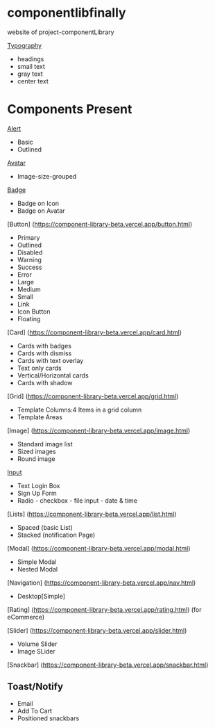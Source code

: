  # componentlibfinally

website of  project-componentLibrary

[Typography](https://component-library-beta.vercel.app/typography.html) 

* headings
* small text
* gray text
 * center text

  # Components Present

[Alert](https://component-library-beta.vercel.app/alert.html)  
  * Basic
  * Outlined
  
[Avatar](https://component-library-beta.vercel.app/avatar.html)  
* Image-size-grouped

[Badge](https://component-library-beta.vercel.app/badge.html)  
* Badge on Icon
* Badge on Avatar

[Button] (https://component-library-beta.vercel.app/button.html)  
* Primary
* Outlined
* Disabled
* Warning
* Success
* Error
* Large 
* Medium
* Small
* Link
* Icon Button
* Floating

[Card] (https://component-library-beta.vercel.app/card.html) 
* Cards with badges
* Cards with dismiss
* Cards with text overlay
* Text only cards
* Vertical/Horizontal cards
* Cards with shadow

[Grid] (https://component-library-beta.vercel.app/grid.html) 
* Template Columns:4 Items in a grid column
* Template Areas

[Image] (https://component-library-beta.vercel.app/image.html) 
* Standard image list
* Sized images
* Round image

[Input](https://component-library-beta.vercel.app/input.html) 
* Text Login Box
* Sign Up Form
* Radio - checkbox - file input - date & time

[Lists] (https://component-library-beta.vercel.app/list.html) 
* Spaced (basic List)
* Stacked (notification Page)

[Modal] (https://component-library-beta.vercel.app/modal.html) 
* Simple Modal
* Nested Modal

[Navigation] (https://component-library-beta.vercel.app/nav.html) 
* Desktop[Simple]

[Rating] (https://component-library-beta.vercel.app/rating.html) (for eCommerce)

[Slider] (https://component-library-beta.vercel.app/slider.html) 
* Volume Slider
* Image SLider

[Snackbar] (https://component-library-beta.vercel.app/snackbar.html)
## Toast/Notify 
* Email
* Add To Cart
* Positioned snackbars
